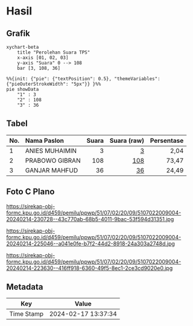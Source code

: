 # Hasil

## Grafik

```mermaid
xychart-beta
    title "Perolehan Suara TPS"
    x-axis [01, 02, 03]
    y-axis "Suara" 0 --> 108
    bar [3, 108, 36]
```

```mermaid
%%{init: {"pie": {"textPosition": 0.5}, "themeVariables": {"pieOuterStrokeWidth": "5px"}} }%%
pie showData
    "1" : 3
    "2" : 108
    "3" : 36
```

## Tabel

| No. | Nama Paslon    | Suara | Suara (raw) | Persentase |
|:--- |:-------------- | -----:| -----------:| ----------:|
| 1   | ANIES MUHAIMIN | 3     | [3][p-1]    | 2,04       |
| 2   | PRABOWO GIBRAN | 108   | [108][p-2]  | 73,47      |
| 3   | GANJAR MAHFUD  | 36    | [36][p-3]   | 24,49      |


[p-1]: https://github.com/gigit-pemilu/pemilu-2024-51-bali/blob/main/pilpres/hitung-suara/sub/51-bali/sub/07-karangasem/sub/02-sidemen/sub/2009-lokasari/sub/004-tps/sub/paslon-1.txt
[p-2]: https://github.com/gigit-pemilu/pemilu-2024-51-bali/blob/main/pilpres/hitung-suara/sub/51-bali/sub/07-karangasem/sub/02-sidemen/sub/2009-lokasari/sub/004-tps/sub/paslon-2.txt
[p-3]: https://github.com/gigit-pemilu/pemilu-2024-51-bali/blob/main/pilpres/hitung-suara/sub/51-bali/sub/07-karangasem/sub/02-sidemen/sub/2009-lokasari/sub/004-tps/sub/paslon-3.txt

## Foto C Plano

https://sirekap-obj-formc.kpu.go.id/d459/pemilu/ppwp/51/07/02/20/09/5107022009004-20240214-230728--43c770ab-68b5-4011-9bac-53f594d31351.jpg

https://sirekap-obj-formc.kpu.go.id/d459/pemilu/ppwp/51/07/02/20/09/5107022009004-20240214-225046--a041e0fe-b7f2-44d2-8918-24a303a2748d.jpg

https://sirekap-obj-formc.kpu.go.id/d459/pemilu/ppwp/51/07/02/20/09/5107022009004-20240214-223630--416ff918-6360-49f5-8ec1-2ce3cd9020e0.jpg


## Metadata

| Key        | Value               |
| ---------- | ------------------- |
| Time Stamp | 2024-02-17 13:37:34 |



